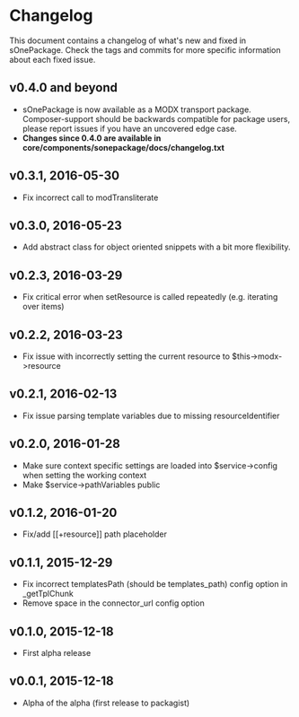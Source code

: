 # Changelog

This document contains a changelog of what's new and fixed in sOnePackage. Check the tags and commits for more specific
information about each fixed issue. 

## v0.4.0 and beyond
- sOnePackage is now available as a MODX transport package. Composer-support should be backwards compatible for package users, please report issues if you have an uncovered edge case.
- **Changes since 0.4.0 are available in core/components/sonepackage/docs/changelog.txt**

## v0.3.1, 2016-05-30
- Fix incorrect call to modTransliterate

## v0.3.0, 2016-05-23
- Add abstract class for object oriented snippets with a bit more flexibility. 

## v0.2.3, 2016-03-29
- Fix critical error when setResource is called repeatedly (e.g. iterating over items)

## v0.2.2, 2016-03-23
- Fix issue with incorrectly setting the current resource to $this->modx->resource

## v0.2.1, 2016-02-13
- Fix issue parsing template variables due to missing resourceIdentifier

## v0.2.0, 2016-01-28
- Make sure context specific settings are loaded into $service->config when setting the working context
- Make $service->pathVariables public

## v0.1.2, 2016-01-20
- Fix/add [[+resource]] path placeholder 

## v0.1.1, 2015-12-29
- Fix incorrect templatesPath (should be templates_path) config option in _getTplChunk
- Remove space in the connector_url config option

## v0.1.0, 2015-12-18
- First alpha release

## v0.0.1, 2015-12-18
- Alpha of the alpha (first release to packagist)
